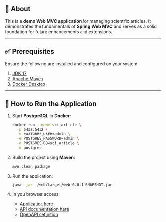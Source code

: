 ## 🔬 About

This is a **demo Web MVC application** for managing scientific articles.
It demonstrates the fundamentals of **Spring Web MVC** and serves as a solid foundation for future enhancements and
extensions.

---

## ✅ Prerequisites

Ensure the following are installed and configured on your system:

1. [JDK 17](https://adoptium.net)
2. [Apache Maven](https://maven.apache.org/install.html)
3. [Docker Desktop](https://www.docker.com/products/docker-desktop)

---

## 🚀 How to Run the Application

1. Start **PostgreSQL** in **Docker**:

   ```bash
   docker run --name sci_article \
     -p 5432:5432 \
     -e POSTGRES_USER=admin \
     -e POSTGRES_PASSWORD=admin \
     -e POSTGRES_DB=sci_article \
     -d postgres
   ```

2. Build the project using **Maven**:

   ```bash
   mvn clean package
   ```

3. Run the application:

   ```bash
   java -jar ./web/target/web-0.0.1-SNAPSHOT.jar
   ```

4. In you browser access:
   - [Application here](http://localhost:8080/web/article)
   - [API documentation here](http://localhost:8080/api-docs)
   - [OpenAPI definition](http://localhost:8080/swagger-ui/index.html)


